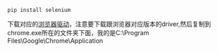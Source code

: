 ``
pip install selenium
``

下载对应的[浏览器驱动](https://npm.taobao.org/mirrors/chromedriver/)，注意要下载跟浏览器对应版本的driver,然后复制到chrome.exe所在的文件夹下面，我的是C:\Program Files\Google\Chrome\Application
